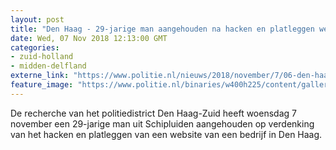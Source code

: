 ```yaml
---
layout: post
title: "Den Haag - 29-jarige man aangehouden na hacken en platleggen website bedrijf"
date: Wed, 07 Nov 2018 12:13:00 GMT
categories: 
- zuid-holland 
- midden-delfland 
externe_link: "https://www.politie.nl/nieuws/2018/november/7/06-den-haag-29-jarige-man-aangehouden-na-hacken-en-platleggen-website-bedrijf.html"
feature_image: "https://www.politie.nl/binaries/w400h225/content/gallery/politie/stockfotos/cybercrime/cybercrime-2.jpg"
---
```


De recherche van het politiedistrict Den Haag-Zuid heeft woensdag 7 november een 29-jarige man uit Schipluiden aangehouden op verdenking van het hacken en platleggen van een website van een bedrijf in Den Haag.
